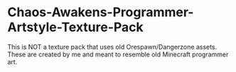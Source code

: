 # Chaos-Awakens-Programmer-Artstyle-Texture-Pack
This is NOT a texture pack that uses old Orespawn/Dangerzone assets. These are created by me and meant to resemble old Minecraft programmer art.
